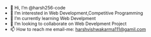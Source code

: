 - 👋 Hi, I’m @harsh256-code
- 👀 I’m interested in Web Development,Competitive Programming
- 🌱 I’m currently learning Web Develpment
- 💞️ I’m looking to collaborate on Web Develpment Project
- 📫 How to reach me email-me: harshvishwakarma111@gamil.com

<!---
harsh256-code/harsh256-code is a ✨ special ✨ repository because its `README.md` (this file) appears on your GitHub profile.
You can click the Preview link to take a look at your changes.
--->
